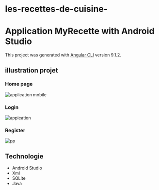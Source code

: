 # les-recettes-de-cuisine-
# Application MyRecette with Android Studio 

This project was generated with [Angular CLI](https://github.com/angular/angular-cli) version 9.1.2.

## illustration projet
### Home page
![application mobile](https://user-images.githubusercontent.com/55744826/185986478-7b9f9f67-67f7-4d2f-b231-626fee3f2cd7.jpg)

### Login
![appication](https://user-images.githubusercontent.com/55744826/185987165-5bc87435-32a4-4c7d-9290-40e9b50a20d4.jpg)

### Register
![pp](https://user-images.githubusercontent.com/55744826/185987476-931d1545-026f-473c-9da2-601402d558a6.jpg)


## Technologie
* Android Studio 
* Xml
* SQLite
* Java
